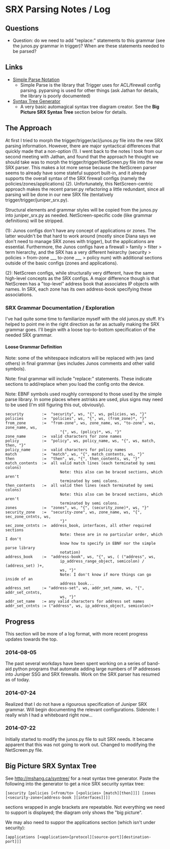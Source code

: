 # SRX Parsing Notes / Log #

## Questions ##
 * Question: do we need to add "replace:" statements to this grammar (see the
   junos.py grammar in trigger)? When are these statements needed to be parsed? 

## Links ##
 * [Simple Parse Notation](http://simpleparse.sourceforge.net/simpleparse_grammars.html)
    * Simple Parse is the library that Trigger uses for ACL/firewall config parsing.
     pyparsing is used for other things (ask Jathan for details, the library is
     poorly documented)
 * [Syntax Tree Generator](http://mshang.ca/syntree/)
    * A very basic automagical syntax tree diagram creator. See the **Big Picture SRX
       Syntax Tree** section below for details.

## The Approach ##
At first I tried to morph the trigger/trigger/acl/junos.py file into the new SRX
parsing information. However, there are major syntactical differences that
quickly made that a non-option (1). I went back to the notes I took from our
second meeting with Jathan, and found that the approach he thought we should
take was to morph the trigger/trigger/NetScreen.py file into the new SRX parser.
This makes a lot more sense because the NetScreen parser seems to already have
some stateful support built-in, and it already supports the overall syntax of
the SRX firewall configs (namely the policies/zones/applications) (2).
Unfortunately, this NetScreen-centric approach makes the recent parser.py
refactoring a little redundant, since all parsing will be done in our new SRX
file (tentatively trigger/trigger/juniper_srx.py).

Structural elements and grammar styles will be copied from the junos.py into
juniper_srx.py as needed. NetScreen-specific code (like grammar definitions)
will be stripped.

 (1): Junos configs don't have any concept of applications or zones. The
 latter wouldn't be that hard to work around (mostly since Diana says we don't
 need to manage SRX zones with trigger), but the applications are essential.
 Furthermore, the Junos configs have a firewall > family > filter > term
 hierarchy, and the SRX has a very different heirarchy (security > policies >
 from-zone ___ to-zone ___ > policy num) with additional sections outside of the
 basic configs (zones and applications). 

 (2): NetScreen configs, while structurally very different, have the same
 high-level concepts as the SRX configs. A major difference though is that
 NetScreen has a "top-level" address book that associates IP objects with names.
 In SRX, each zone has its own address-book specifying these associations.

### SRX Grammar Documentation / Exploration ###
I've had quite some time to familiarize myself with the old junos.py stuff. It's
helped to point me in the right direction as far as actually making the SRX
grammar goes. I'll begin with a loose top-to-bottom specification of the needed SRX
grammar. 

#### Loose Grammar Definition ####
Note: some of the whitespace indicators will be replaced with jws (and others) in
final grammar (jws includes Junos comments and other valid symbols).    

Note: final grammar will include "replace:" statements. These indicate sections to
add/replace when you load the config onto the device.

Note: EBNF symbols used roughly correspond to those used by the simple parse library.
In some places where astrisks are used, plus signs may need to be used (I'm still
figuring this out, obviously).  

    security        :=  "security", ws, "{", ws, policies, ws, "}"
    policies        :=  "policies", ws, "{", ws, (from_zone)*, "}"
    from_zone       :=  "from-zone", ws, zone_name, ws, "to-zone", ws, zone_name, ws,
                            "{", ws, (policy)*, ws, "}"
    zone_name       :=  valid characters for zone names
    policy          :=  "policy", ws, policy_name, ws, "{", ws, match, then, "}"
    policy_name     :=  valid characters for policy names
    match           :=  "match", ws, "{", match_contents, ws, "}"
    then            :=  "then", ws, "{", then_contents, ws, "}"
    match_contents  :=  all valid match lines (each terminated by semi colons)
                            Note: this also can be braced sections, which aren't
                            terminated by semi colons.
    then_contents   :=  all valid then lines (each terminated by semi colons)
                            Note: this also can be braced sections, which aren't
                            terminated by semi colons.
    zones           :=  "zones", ws, "{", (security_zone)*, ws, "}"
    security_zone   :=  "security-zone", ws, zone_name, ws, "{", sec_zone_cntnts, ws,
                            "}"
    sec_zone_cntnts :=  address_book, interfaces, all other required sections
                            Note: these are in no particular order, which I don't
                            know how to specify in EBNF nor the simple parse library
                            notation)
    address_book    :=  "address-book", ws, "{", ws, ( ("address", ws,
                            ip_address_range_object, semicolon) / (address_set) )+,
                            ws, "}"
                            Note: I don't know if more things can go inside of an
                            address book...
    address_set     := "address-set", ws, addr_set_name, ws, "{", addr_set_cntnts,
                            ws, "}"
    addr_set_name   := any valid characters for address set names
    addr_set_cntnts := ("address", ws, ip_address_object, semicolon)+

## Progress ##
This section will be more of a log format, with more recent progress updates
towards the top.

### 2014-08-05 ###
The past several workdays have been spent working on a series of band-aid
python programs that automate adding large numbers of IP addresses into
Juniper SSG and SRX firewalls. Work on the SRX parser has resumed as of
today.

### 2014-07-24 ###
Realized that I do not have a rigourous specification of Juniper SRX grammar. Will
begin documenting the relevant configurations. Sidenote: I really wish I had a
whiteboard right now...

### 2014-07-22 ###
Initially started to modify the junos.py file to suit SRX needs. It became
apparent that this was not going to work out. Changed to modifying the
NetScreen.py file. 

## Big Picture SRX Syntax Tree ##
See http://mshang.ca/syntree/ for a neat syntax tree generator. Paste the
following into the generator to get a nice SRX security syntax tree:

    [security [policies [<from/to> [<policies> [match][then]]]] [zones [<security-zone>[address-book ][interfaces]]]]

sections wrapped in angle brackets are repeatable. Not everything we need to
support is displayed; the diagram only shows the "big picture".

We may also need to suppor the applications section (which isn't under security):

    [applications [<application>[protocol][source-port][destination-port]]]


